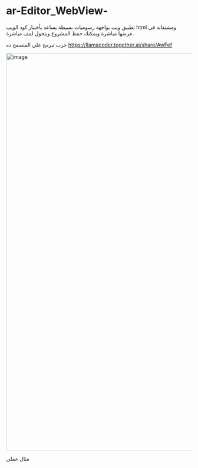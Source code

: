 # ar-Editor_WebView-
تطبيق ويب بواجهة رسوميات بسيطة يساعد بأختبار كود الويب html ومشتقاته في عرضها مباشرة ويمكنك حفظ المشروع ويتحول لمف مباشرة.

جرب تبرمج على المتصفح ده
https://llamacoder.together.ai/share/AwFef

<img width="1920" height="1080" alt="image" src="https://github.com/user-attachments/assets/821c52ee-e408-46af-b7a1-d8e9194bf544" />

مثال عملي
